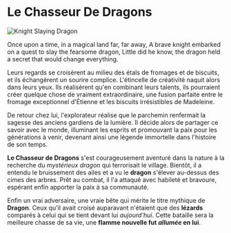 # Le Chasseur De Dragons


![Knight Slaying Dragon](http://tesseraguild.com/wp-content/uploads/2014/02/knight-vs-dragon-1024x640.jpg)

Once upon a time, in a magical land far, far away,
A brave knight embarked on a quest to slay the fearsome dragon,
Little did he know, the dragon held a secret that would change everything.

Leurs regards se croisèrent au milieu des étals de fromages et de biscuits, et ils échangèrent un sourire complice. L'étincelle de créativité naquit alors dans leurs yeux. Ils réalisèrent qu'en combinant leurs talents, ils pourraient créer quelque chose de vraiment extraordinaire, une fusion parfaite entre le fromage exceptionnel d'Étienne et les biscuits irrésistibles de Madeleine.

De retour chez lui, l'explorateur réalise que le parchemin renfermait la sagesse des anciens gardiens de la lumière. Il décide alors de partager ce savoir avec le monde, illuminant les esprits et promouvant la paix pour les générations à venir, devenant ainsi une légende immortelle dans l'histoire de son temps.

**Le Chasseur de Dragons** s'est courageusement aventuré dans la nature à la recherche du *mystérieux dragon* qui terrorisait le village. Bientôt, il a entendu le bruissement des ailes et a vu le **dragon** s'élever au-dessus des cimes des arbres. Prêt au combat, il l'a attaqué avec habileté et bravoure, espérant enfin apporter la paix à sa communauté.

Enfin un vrai adversaire, une vraie bête qui mérite le titre mythique de **Dragon**. Ceux qu'il avait croisé auparavant n'étaient que des **lézards** comparés à celui qui se tient devant lui *aujourd'hui*. Cette bataille sera la meilleure chasse de sa vie, une **flamme nouvelle fut _allumée_ en lui**.
